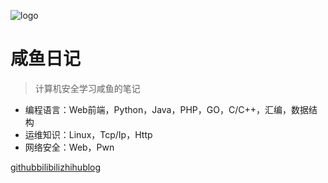 ![logo](https://docsify.js.org/_media/icon.svg)

# 咸鱼日记

> 计算机安全学习咸鱼的笔记

- 编程语言：Web前端，Python，Java，PHP，GO，C/C++，汇编，数据结构
- 运维知识：Linux，Tcp/Ip，Http
- 网络安全：Web，Pwn

[github](https://github.com/kinghtxg)[bilibili](https://space.bilibili.com/298782031)[zhihu](https://www.zhihu.com/people/yang-zhi-chao-91-23)[blog](kinght.me)

